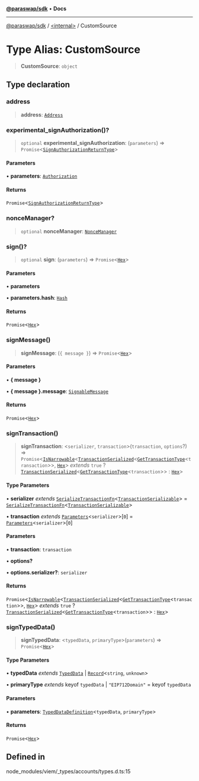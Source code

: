 [**@paraswap/sdk**](../../README.md) • **Docs**

***

[@paraswap/sdk](../../globals.md) / [\<internal\>](../README.md) / CustomSource

# Type Alias: CustomSource

> **CustomSource**: `object`

## Type declaration

### address

> **address**: [`Address`](Address.md)

### experimental\_signAuthorization()?

> `optional` **experimental\_signAuthorization**: (`parameters`) => `Promise`\<[`SignAuthorizationReturnType`](SignAuthorizationReturnType.md)\>

#### Parameters

• **parameters**: [`Authorization`](Authorization.md)

#### Returns

`Promise`\<[`SignAuthorizationReturnType`](SignAuthorizationReturnType.md)\>

### nonceManager?

> `optional` **nonceManager**: [`NonceManager`](NonceManager.md)

### sign()?

> `optional` **sign**: (`parameters`) => `Promise`\<[`Hex`](Hex.md)\>

#### Parameters

• **parameters**

• **parameters.hash**: [`Hash`](Hash.md)

#### Returns

`Promise`\<[`Hex`](Hex.md)\>

### signMessage()

> **signMessage**: (`{ message }`) => `Promise`\<[`Hex`](Hex.md)\>

#### Parameters

• **\{ message \}**

• **\{ message \}.message**: [`SignableMessage`](SignableMessage.md)

#### Returns

`Promise`\<[`Hex`](Hex.md)\>

### signTransaction()

> **signTransaction**: \<`serializer`, `transaction`\>(`transaction`, `options`?) => `Promise`\<[`IsNarrowable`](IsNarrowable.md)\<[`TransactionSerialized`](TransactionSerialized.md)\<[`GetTransactionType`](GetTransactionType.md)\<`transaction`\>\>, [`Hex`](Hex.md)\> *extends* `true` ? [`TransactionSerialized`](TransactionSerialized.md)\<[`GetTransactionType`](GetTransactionType.md)\<`transaction`\>\> : [`Hex`](Hex.md)\>

#### Type Parameters

• **serializer** *extends* [`SerializeTransactionFn`](SerializeTransactionFn.md)\<[`TransactionSerializable`](TransactionSerializable.md)\> = [`SerializeTransactionFn`](SerializeTransactionFn.md)\<[`TransactionSerializable`](TransactionSerializable.md)\>

• **transaction** *extends* [`Parameters`](Parameters.md)\<`serializer`\>\[`0`\] = [`Parameters`](Parameters.md)\<`serializer`\>\[`0`\]

#### Parameters

• **transaction**: `transaction`

• **options?**

• **options.serializer?**: `serializer`

#### Returns

`Promise`\<[`IsNarrowable`](IsNarrowable.md)\<[`TransactionSerialized`](TransactionSerialized.md)\<[`GetTransactionType`](GetTransactionType.md)\<`transaction`\>\>, [`Hex`](Hex.md)\> *extends* `true` ? [`TransactionSerialized`](TransactionSerialized.md)\<[`GetTransactionType`](GetTransactionType.md)\<`transaction`\>\> : [`Hex`](Hex.md)\>

### signTypedData()

> **signTypedData**: \<`typedData`, `primaryType`\>(`parameters`) => `Promise`\<[`Hex`](Hex.md)\>

#### Type Parameters

• **typedData** *extends* [`TypedData`](TypedData.md) \| [`Record`](Record.md)\<`string`, `unknown`\>

• **primaryType** *extends* keyof `typedData` \| `"EIP712Domain"` = keyof `typedData`

#### Parameters

• **parameters**: [`TypedDataDefinition`](TypedDataDefinition.md)\<`typedData`, `primaryType`\>

#### Returns

`Promise`\<[`Hex`](Hex.md)\>

## Defined in

node\_modules/viem/\_types/accounts/types.d.ts:15
